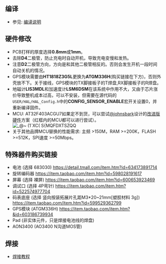 ## 编译
* 参见: [编译说明](https://github.com/FASTSHIFT/X-TRACK/blob/main/Software/README.md)

## 硬件修改
* PCB打样的厚度选择**0.8mm**或**1mm**。
* 去除**D4**二极管，防止充电时自动开机，导致充电变慢和发热。
* 注意**D2**二极管方向，方向是和其他二极管相反的。否则会发生开机一段时间自动关机的情况。
* GPS模块需要由**HT1818Z3G5L**更换为**ATGM336H**(购买链接在下方)，否则外壳放不下。关于接线，GPS模块的TX脚接板子的T焊盘,RX脚接板子的R焊盘。
* 地磁计**LIS3MDL**和加速度计**LSM6DSM**在该系统中作用不大，又由于芯片涨价导致整机成本过高，可以不安装，但需要在源代码的`USER/HAL/HAL_Config.h`中的**CONFIG_SENSOR_ENABLE**宏开关设置0，并重新编译固件。
* MCU: AT32F403ACGU7如果定不到货，可以尝试[@johnsbark](https://github.com/johnsbark)设计的[改进版硬件](https://github.com/FASTSHIFT/X-TRACK/tree/main/Hardware/X-TRACK%20%E6%94%B9%E8%BF%9B%E7%89%88)方案（红框内的MCU都可以进行尝试）。
![_@~ (1`XC( S{MQFDXTSZQQ](https://user-images.githubusercontent.com/26767803/126936789-e303282b-f0cd-4758-b713-bd6ed797a0aa.png)
* 关于其他品牌MCU替换的性能需求: 主频 >150M，RAM >=200K，FLASH >=512K，SPI速度 >=50Mbps。 

## 特殊器件购买链接
* 电池 (选择 683030) https://detail.tmall.com/item.htm?id=634173891714
* 旋转编码器 https://item.taobao.com/item.htm?id=598028191617
* 屏幕 (选择 裸屏) https://item.taobao.com/item.htm?id=600653923469
* 调试口 (选择 4P弯针) https://item.taobao.com/item.htm?id=522574977704
* 码表底座 (选择 竖向按装拓展片孔距M3*20~21mm[塑胶材料 3g]) https://item.taobao.com/item.htm?id=599529362799
* GPS模块 (ATGM336H) https://item.taobao.com/item.htm?&id=603186739934
* Pad (非实体元件，只是焊接电池线的焊盘)
* AON3400 (AO3400 N沟道MOS管)

## 焊接
* [焊接教程](https://github.com/FASTSHIFT/X-TRACK/blob/main/Hardware/%E7%84%8A%E6%8E%A5%E8%B0%83%E8%AF%95%E6%8C%87%E5%8C%97.md)
